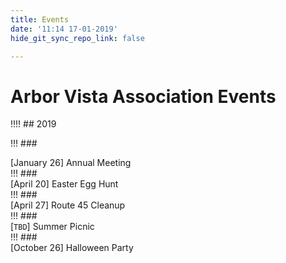 ```yaml
---
title: Events
date: '11:14 17-01-2019'
hide_git_sync_repo_link: false

---
```


# Arbor Vista Association Events
!!!! ## 2019

!!! ### <div class="bg-secondary">[January 26] Annual Meeting</div>
!!! ### <div class="bg-secondary">[April 20] Easter Egg Hunt</div>
!!! ### <div class="bg-secondary">[April 27] Route 45 Cleanup</div>
!!! ### <div class="bg-secondary">[`TBD`] Summer Picnic</div>
!!! ### <div class="bg-secondary">[October 26] Halloween Party</div> 



